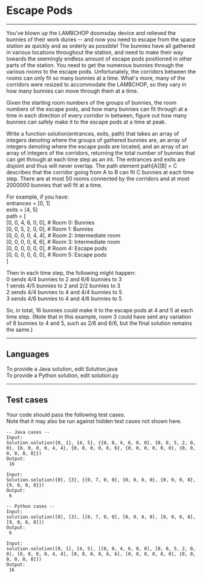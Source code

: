 # Escape Pods  
----
  
You've blown up the LAMBCHOP doomsday device and relieved the bunnies of their work duries -- and now you need to escape from the space station as quickly and as orderly as possible! The bunnies have all gathered in various locations throughout the station, and need to make their way towards the seemingly endless amount of escape pods positioned in other parts of the station. You need to get the numerous bunnies through the various rooms to the escape pods. Unfortunately, the corridors between the rooms can only fit so many bunnies at a time. What's more, many of the corridors were resized to accommodate the LAMBCHOP, so they vary in how many bunnies can move through them at a time.  
  
Given the starting room numbers of the groups of bunnies, the room numbers of the escape pods, and how many bunnies can fit through at a time in each direction of every corridor in between, figure out how many bunnies can safely make it to the escape pods at a time at peak.  
  
Write a function solution(entrances, exits, path) that takes an array of integers denoting where the groups of gathered bunnies are, an array of integers denoting where the escape pods are located, and an array of an array of integers of the corridors, returning the total number of bunnies that can get through at each time step as an int. The entrances and exits are disjoint and thus will never overlap. The path element path[A][B] = C describes that the corridor going from A to B can fit C bunnies at each time step. There are at most 50 rooms connected by the corridors and at most 2000000 bunnies that will fit at a time.  
  
For example, if you have:  
entrances = [0, 1]  
exits = [4, 5]  
path = [  
[0, 0, 4, 6, 0, 0], # Room 0: Bunnies  
[0, 0, 5, 2, 0, 0], # Room 1: Bunnies  
[0, 0, 0, 0, 4, 4], # Room 2: Intermediate room  
[0, 0, 0, 0, 6, 6], # Room 3: Intermediate room  
[0, 0, 0, 0, 0, 0], # Room 4: Escape pods  
[0, 0, 0, 0, 0, 0], # Room 5: Escape pods  
]  
  
Then in each time step, the following might happen:  
0 sends 4/4 bunnies to 2 and 6/6 bunnies to 3  
1 sends 4/5 bunnies to 2 and 2/2 bunnies to 3  
2 sends 4/4 bunnies to 4 and 4/4 bunnies to 5  
3 sends 4/6 bunnies to 4 and 4/6 bunnies to 5  
  
So, in total, 16 bunnies could make it to the escape pods at 4 and 5 at each time step. (Note that in this example, room 3 could have sent any variation of 8 bunnies to 4 and 5, such as 2/6 and 6/6, but the final solution remains the same.)  

----
  
## Languages    
  
To provide a Java solution, edit Solution.java  
To provide a Python solution, edit solution.py  

----

## Test cases  
  
Your code should pass the following test cases.  
Note that it may also be run against hidden test cases not shown here.  

``````
-- Java cases --  
Input:  
Solution.solution({0, 1}, {4, 5}, {{0, 0, 4, 6, 0, 0}, {0, 0, 5, 2, 0, 0}, {0, 0, 0, 0, 4, 4}, {0, 0, 0, 0, 6, 6}, {0, 0, 0, 0, 0, 0}, {0, 0, 0, 0, 0, 0}})  
Output:  
 16  
  
Input:  
Solution.solution({0}, {3}, {{0, 7, 0, 0}, {0, 0, 6, 0}, {0, 0, 0, 8}, {9, 0, 0, 0}})  
Output:  
 6  
``````

``````
-- Python cases --  
Input:  
solution.solution([0], [3], [[0, 7, 0, 0], [0, 0, 6, 0], [0, 0, 0, 8], [9, 0, 0, 0]])  
Output:  
 6  
  
Input:  
solution.solution([0, 1], [4, 5], [[0, 0, 4, 6, 0, 0], [0, 0, 5, 2, 0, 0], [0, 0, 0, 0, 4, 4], [0, 0, 0, 0, 6, 6], [0, 0, 0, 0, 0, 0], [0, 0, 0, 0, 0, 0]])  
Output:  
 16
``````
